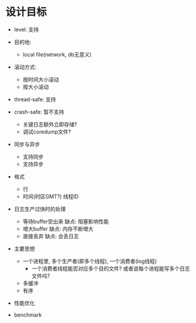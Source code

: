 # 设计目标
- level: 支持
  
- 目的地:
    - local file(network, db无意义)

- 滚动方式:
    - 按时间大小滚动
    - 按大小滚动
- thread-safe: 支持
  
- crash-safe: 暂不支持
    - 关键日志额外立即存储?
    - 调试coredump文件?

- 同步与异步
    - 支持同步
    - 支持异步

- 格式
    - 行
    - 时间(时区GMT?) 线程ID

- 日志生产过快时的处理
    - 等待buffer空出来  缺点: 阻塞影响性能
    - 增大buffer  缺点: 内存不断增大
    - 直接丢弃  缺点: 会丢日志

- 主要思想
    - 一个进程里, 多个生产者(即多个线程), 一个消费者(log线程)
        - 一个消费者线程能否对应多个目的文件? 或者说每个进程能写多个日志文件吗?
    - 多缓冲
    - 有序

- 性能优化

- benchmark
